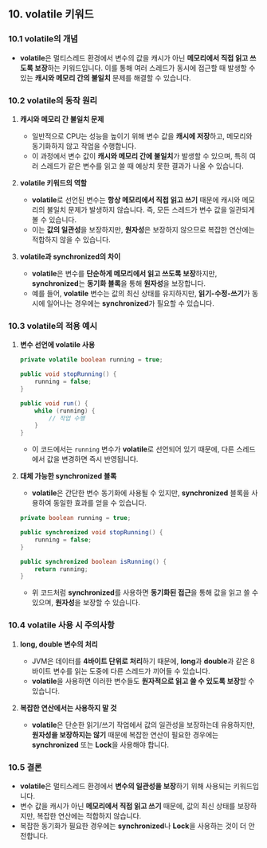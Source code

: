 ## 10. **volatile 키워드**

### 10.1 **volatile의 개념**
- **volatile**은 멀티스레드 환경에서 변수의 값을 캐시가 아닌 **메모리에서 직접 읽고 쓰도록 보장**하는 키워드입니다. 이를 통해 여러 스레드가 동시에 접근할 때 발생할 수 있는 **캐시와 메모리 간의 불일치** 문제를 해결할 수 있습니다.

### 10.2 **volatile의 동작 원리**
1) **캐시와 메모리 간 불일치 문제**
   - 일반적으로 CPU는 성능을 높이기 위해 변수 값을 **캐시에 저장**하고, 메모리와 동기화하지 않고 작업을 수행합니다.
   - 이 과정에서 변수 값이 **캐시와 메모리 간에 불일치**가 발생할 수 있으며, 특히 여러 스레드가 같은 변수를 읽고 쓸 때 예상치 못한 결과가 나올 수 있습니다.

2) **volatile 키워드의 역할**
   - **volatile**로 선언된 변수는 **항상 메모리에서 직접 읽고 쓰기** 때문에 캐시와 메모리의 불일치 문제가 발생하지 않습니다. 즉, 모든 스레드가 변수 값을 일관되게 볼 수 있습니다.
   - 이는 **값의 일관성**을 보장하지만, **원자성**은 보장하지 않으므로 복잡한 연산에는 적합하지 않을 수 있습니다.

3) **volatile과 synchronized의 차이**
   - **volatile**은 변수를 **단순하게 메모리에서 읽고 쓰도록 보장**하지만, **synchronized**는 **동기화 블록**을 통해 **원자성**을 보장합니다.
   - 예를 들어, **volatile** 변수는 값의 최신 상태를 유지하지만, **읽기-수정-쓰기**가 동시에 일어나는 경우에는 **synchronized**가 필요할 수 있습니다.

### 10.3 **volatile의 적용 예시**
1) **변수 선언에 volatile 사용**
   ```java
   private volatile boolean running = true;
   
   public void stopRunning() {
       running = false;
   }
   
   public void run() {
       while (running) {
           // 작업 수행
       }
   }
   ```

   - 이 코드에서는 `running` 변수가 **volatile**로 선언되어 있기 때문에, 다른 스레드에서 값을 변경하면 즉시 반영됩니다.

2) **대체 가능한 synchronized 블록**
   - **volatile**은 간단한 변수 동기화에 사용될 수 있지만, **synchronized** 블록을 사용하여 동일한 효과를 얻을 수 있습니다.

   ```java
   private boolean running = true;
   
   public synchronized void stopRunning() {
       running = false;
   }
   
   public synchronized boolean isRunning() {
       return running;
   }
   ```

   - 위 코드처럼 **synchronized**를 사용하면 **동기화된 접근**을 통해 값을 읽고 쓸 수 있으며, **원자성**을 보장할 수 있습니다.

### 10.4 **volatile 사용 시 주의사항**
1) **long, double 변수의 처리**
   - JVM은 데이터를 **4바이트 단위로 처리**하기 때문에, **long**과 **double**과 같은 8바이트 변수를 읽는 도중에 다른 스레드가 끼어들 수 있습니다.
   - **volatile**을 사용하면 이러한 변수들도 **원자적으로 읽고 쓸 수 있도록 보장**할 수 있습니다.

2) **복잡한 연산에서는 사용하지 말 것**
   - **volatile**은 단순한 읽기/쓰기 작업에서 값의 일관성을 보장하는데 유용하지만, **원자성을 보장하지는 않기** 때문에 복잡한 연산이 필요한 경우에는 **synchronized** 또는 **Lock**을 사용해야 합니다.

### 10.5 **결론**
- **volatile**은 멀티스레드 환경에서 **변수의 일관성을 보장**하기 위해 사용되는 키워드입니다.
- 변수 값을 캐시가 아닌 **메모리에서 직접 읽고 쓰기** 때문에, 값의 최신 상태를 보장하지만, 복잡한 연산에는 적합하지 않습니다.
- 복잡한 동기화가 필요한 경우에는 **synchronized**나 **Lock**을 사용하는 것이 더 안전합니다.